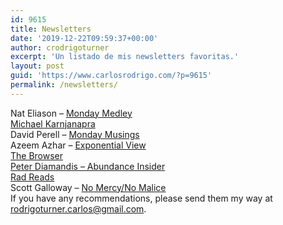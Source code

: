 ```yaml
---
id: 9615
title: Newsletters
date: '2019-12-22T09:59:37+00:00'
author: crodrigoturner
excerpt: 'Un listado de mis newsletters favoritas.'
layout: post
guid: 'https://www.carlosrodrigo.com/?p=9615'
permalink: /newsletters/
---
```


Nat Eliason – [Monday Medley](https://www.nateliason.com/join)  
[Michael Karnjanapra](https://www.getrevue.co/profile/mikekarnj)  
David Perell – [Monday Musings](https://www.perell.com/newsletter)  
Azeem Azhar – [Exponential View](https://www.exponentialview.co/)  
[The Browser](https://thebrowser.com/)  
[Peter Diamandis – Abundance Insider](https://www.diamandis.com/subscribe)  
[Rad Reads](https://radreads.co/)  
Scott Galloway – [No Mercy/No Malice](https://www.profgalloway.com/)  
If you have any recommendations, please send them my way at <rodrigoturner.carlos@gmail.com>.
